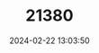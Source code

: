 ---
title: "21380"
category: "Tamiops maritimus"
draft: false
date: 2024-02-22 13:03:50
languages:
  English: ["Maritime Striped Squirrel"]
---
